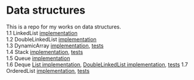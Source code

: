 # Data structures

This is a repo for my works on data structures.  
1.1 LinkedList [implementation](01_LinkedList/test.cs)  
1.2 DoubleLinkedList [implementation](02_DoubleLinkedList/test2.cs)  
1.3 DynamicArray [implementation](03_DynamicArray/DynArr.cs), [tests](03_DynamicArray/tests.cs)  
1.4 Stack [implementation](04_Stack/stack.cs), [tests](04_Stack/tests.cs)  
1.5 Queue [implementation](05_Queue/Queue.cs)  
1.6 Deque [List implementation](06_Deque/deque_List.cs), [DoubleLinkedList implementation](06_Deque/deque_LinkedList.cs), [tests](06_Deque/tests.cs)
1.7 OrderedList [implementation](07_OrderedList/OrderedList.cs), [tests](07_OrderedList/tests.cs)  